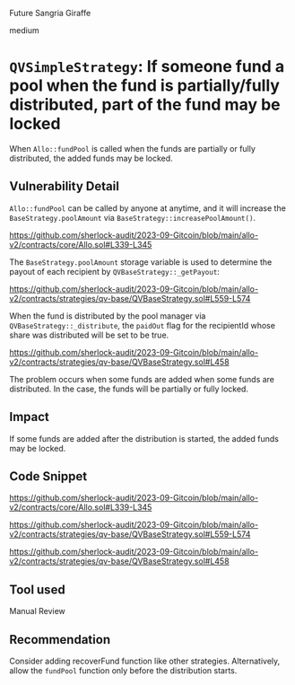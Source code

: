 Future Sangria Giraffe

medium

# `QVSimpleStrategy`: If someone fund a pool when the fund is partially/fully distributed, part of the fund may be locked

When `Allo::fundPool` is called when the funds are partially or fully distributed, the added funds may be locked.

## Vulnerability Detail

`Allo::fundPool` can be called by anyone at anytime, and it will increase the `BaseStrategy.poolAmount` via `BaseStrategy::increasePoolAmount()`.

https://github.com/sherlock-audit/2023-09-Gitcoin/blob/main/allo-v2/contracts/core/Allo.sol#L339-L345

The `BaseStrategy.poolAmount` storage variable is used to determine the payout of each recipient by `QVBaseStrategy::_getPayout`:

https://github.com/sherlock-audit/2023-09-Gitcoin/blob/main/allo-v2/contracts/strategies/qv-base/QVBaseStrategy.sol#L559-L574


When the fund is distributed by the pool manager via `QVBaseStrategy::_distribute`, the `paidOut` flag for the recipientId whose share was distributed will be set to be true.

https://github.com/sherlock-audit/2023-09-Gitcoin/blob/main/allo-v2/contracts/strategies/qv-base/QVBaseStrategy.sol#L458

The problem occurs when some funds are  added when some funds are distributed.
In the case, the funds will be partially or fully locked.

## Impact

If some funds are added after the distribution is started, the added funds may be locked.

## Code Snippet

https://github.com/sherlock-audit/2023-09-Gitcoin/blob/main/allo-v2/contracts/core/Allo.sol#L339-L345

https://github.com/sherlock-audit/2023-09-Gitcoin/blob/main/allo-v2/contracts/strategies/qv-base/QVBaseStrategy.sol#L559-L574


https://github.com/sherlock-audit/2023-09-Gitcoin/blob/main/allo-v2/contracts/strategies/qv-base/QVBaseStrategy.sol#L458

## Tool used

Manual Review

## Recommendation

Consider adding recoverFund function like other strategies.
Alternatively, allow the `fundPool` function only before the distribution starts.

